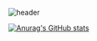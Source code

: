 ![header](https://capsule-render.vercel.app/api?type=waving&color=auto&height=300&section=header&text=capsule%20render&fontSize=90)





[![Anurag's GitHub stats](https://github-readme-stats.vercel.app/api?username=Tsu-kimi)](https://github.com/anuraghazra/github-readme-stats)
<!--
**Tsu-kimi/Tsu-kimi** is a ✨ _special_ ✨ repository because its `README.md` (this file) appears on your GitHub profile.

Here are some ideas to get you started:

- 🔭 I’m currently working on ...
- 🌱 I’m currently learning ...
- 👯 I’m looking to collaborate on ...
- 🤔 I’m looking for help with ...
- 💬 Ask me about ...
- 📫 How to reach me: ...
- 😄 Pronouns: ...
- ⚡ Fun fact: ...
-->
